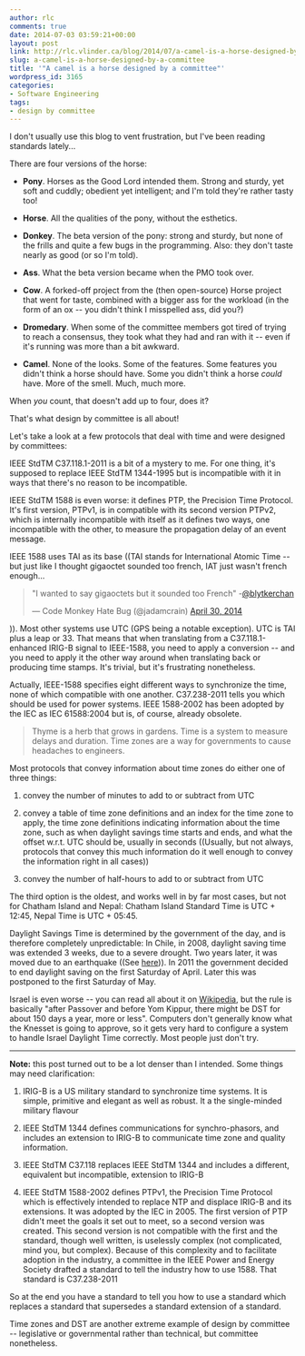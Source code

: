 ```yaml
---
author: rlc
comments: true
date: 2014-07-03 03:59:21+00:00
layout: post
link: http://rlc.vlinder.ca/blog/2014/07/a-camel-is-a-horse-designed-by-a-committee/
slug: a-camel-is-a-horse-designed-by-a-committee
title: '"A camel is a horse designed by a committee"'
wordpress_id: 3165
categories:
- Software Engineering
tags:
- design by committee
---
```


I don't usually use this blog to vent frustration, but I've been reading standards lately...

There are four versions of the horse:


  * **Pony**. Horses as the Good Lord intended them. Strong and sturdy, yet soft and cuddly; obedient yet intelligent; and I'm told they're rather tasty too!


  * **Horse**. All the qualities of the pony, without the esthetics.


  * **Donkey**. The beta version of the pony: strong and sturdy, but none of the frills and quite a few bugs in the programming. Also: they don't taste nearly as good (or so I'm told).


  * **Ass**. What the beta version became when the PMO took over.


  * **Cow**. A forked-off project from the (then open-source) Horse project that went for taste, combined with a bigger ass for the workload (in the form of an ox -- you didn't think I misspelled ass, did you?)


  * **Dromedary**. When some of the committee members got tired of trying to reach a consensus, they took what they had and ran with it -- even if it's running was more than a bit awkward.


  * **Camel**. None of the looks. Some of the features. Some features you didn't think a horse should have. Some you didn't think a horse _could_ have. More of the smell. Much, much more.


When _you_ count, that doesn't add up to four, does it?

That's what design by committee is all about!

<!--more-->

Let's take a look at a few protocols that deal with time and were designed by committees:

IEEE StdTM C37.118.1-2011 is a bit of a mystery to me. For one thing, it's supposed to replace IEEE StdTM 1344-1995 but is incompatible with it in ways that there's no reason to be incompatible.

IEEE StdTM 1588 is even worse: it defines PTP, the Precision Time Protocol. It's first version, PTPv1, is in compatible with its second version PTPv2, which is internally incompatible with itself as it defines two ways, one incompatible with the other, to measure the propagation delay of an event message.

IEEE 1588 uses TAI as its base ((TAI stands for International Atomic Time -- but just like I thought gigaoctet sounded too french, IAT just wasn't french enough...

<blockquote class="twitter-tweet" data-lang="en"><p lang="en" dir="ltr">&quot;I wanted to say gigaoctets but it sounded too French&quot; -<a href="https://twitter.com/blytkerchan?ref_src=twsrc%5Etfw">@blytkerchan</a></p>&mdash; Code Monkey Hate Bug (@jadamcrain) <a href="https://twitter.com/jadamcrain/status/461649300494483456?ref_src=twsrc%5Etfw">April 30, 2014</a></blockquote>
<script async src="https://platform.twitter.com/widgets.js" charset="utf-8"></script>

)). Most other systems use UTC (GPS being a notable exception). UTC is TAI plus a leap or 33. That means that when translating from a C37.118.1-enhanced IRIG-B signal to IEEE-1588, you need to apply a conversion -- and you need to apply it the other way around when translating back or producing time stamps. It's trivial, but it's frustrating nonetheless.

Actually, IEEE-1588 specifies eight different ways to synchronize the time, none of which compatible with one another. C37.238-2011 tells you which should be used for power systems. IEEE 1588-2002 has been adopted by the IEC as IEC 61588:2004 but is, of course, already obsolete.



<blockquote>Thyme is a herb that grows in gardens. Time is a system to measure delays and duration. Time zones are a way for governments to cause headaches to engineers.</blockquote>



Most protocols that convey information about time zones do either one of three things:



	
  1. convey the number of minutes to add to or subtract from UTC

	
  2. convey a table of time zone definitions and an index for the time zone to apply, the time zone definitions indicating information about the time zone, such as when daylight savings time starts and ends, and what the offset w.r.t. UTC should be, usually in seconds ((Usually, but not always, protocols that convey this much information do it well enough to convey the information right in all cases))

	
  3. convey the number of half-hours to add to or subtract from UTC



The third option is the oldest, and works well in by far most cases, but not for Chatham Island and Nepal: Chatham Island Standard Time is UTC + 12:45, Nepal Time is UTC + 05:45.

Daylight Savings Time is determined by the government of the day, and is therefore completely unpredictable: In Chile, in 2008, daylight saving time was extended 3 weeks, due to a severe drought. Two years later, it was moved due to an earthquake ((See [here](http://www.timeanddate.com/news/time/chile-extends-dst-2010.html))). In 2011 the government decided to end daylight saving on the first Saturday of April. Later this was postponed to the first Saturday of May.

Israel is even worse -- you can read all about it on [Wikipedia](http://en.wikipedia.org/wiki/Israel_Summer_Time), but the rule is basically "after Passover and before Yom Kippur, there might be DST for about 150 days a year, more or less". Computers don't generally know what the Knesset is going to approve, so it gets very hard to configure a system to handle Israel Daylight Time correctly.
Most people just don't try.


* * *


**Note:** this post turned out to be a lot denser than I intended. Some things may need clarification: 

  1. IRIG-B is a US military standard to synchronize time systems. It is simple, primitive and elegant as well as robust. It a the single-minded military flavour


  2. IEEE StdTM 1344 defines communications for synchro-phasors, and includes an extension to IRIG-B to communicate time zone and quality information.


  3. IEEE StdTM C37.118 replaces IEEE StdTM 1344 and includes a different, equivalent but incompatible, extension to IRIG-B


  4. IEEE StdTM 1588-2002 defines PTPv1, the Precision Time Protocol which is effectively intended to replace NTP and displace IRIG-B and its extensions. It was adopted by the IEC in 2005.
The first version of PTP didn't meet the goals it set out to meet, so a second version was created. This second version is not compatible with the first and the standard, though well written, is uselessly complex (not complicated, mind you, but complex).
Because of this complexity and to facilitate adoption in the industry, a committee in the IEEE Power and Energy Society drafted a standard to tell the industry how to use 1588. That standard is C37.238-2011


So at the end you have a standard to tell you how to use a standard which replaces a standard that supersedes a standard extension of a standard.

Time zones and DST are another extreme example of design by committee -- legislative or governmental rather than technical, but committee nonetheless.
